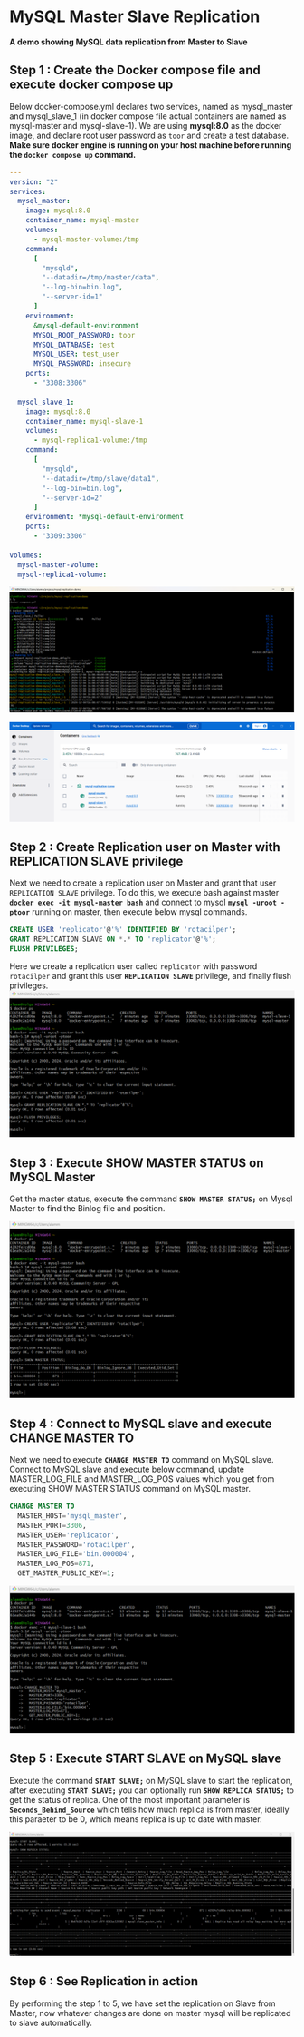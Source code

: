 # MySQL Master Slave Replication

**A demo showing MySQL data replication from Master to Slave**


## Step 1 : Create the Docker compose file and execute docker compose up
Below docker-compose.yml declares two services, named as mysql_master and mysql_slave_1 (in docker compose file actual containers are named as mysql-master and mysql-slave-1). We are using **mysql:8.0** as the docker image, and declare root user password as `toor` and create a test database.
**Make sure docker engine is running on your host machine before running the `docker compose up` command.**

```yml
---
version: "2"
services:
  mysql_master:
    image: mysql:8.0
    container_name: mysql-master
    volumes:
      - mysql-master-volume:/tmp
    command:
      [
        "mysqld",
        "--datadir=/tmp/master/data",
        "--log-bin=bin.log",
        "--server-id=1"
      ]
    environment:
      &mysql-default-environment
      MYSQL_ROOT_PASSWORD: toor
      MYSQL_DATABASE: test
      MYSQL_USER: test_user
      MYSQL_PASSWORD: insecure
    ports:
      - "3308:3306"

  mysql_slave_1:
    image: mysql:8.0
    container_name: mysql-slave-1
    volumes:
      - mysql-replica1-volume:/tmp
    command:
      [
        "mysqld",
        "--datadir=/tmp/slave/data1",
        "--log-bin=bin.log",
        "--server-id=2"
      ]
    environment: *mysql-default-environment
    ports:
      - "3309:3306"

volumes:
  mysql-master-volume:
  mysql-replica1-volume:
```

!["Running MySQL Master and Slave as Docker Containers"](docker-compose-up.png?raw=true)

!["MySQL Master and Slave containers"](docker-containers.png?raw=true)

## Step 2 : Create Replication user on Master with REPLICATION SLAVE privilege
Next we need to create a replication user on Master and grant that user `REPLICATION SLAVE` privilege.
To do this, we execute bash against master **`docker exec -it mysql-master bash`** and connect to mysql **`mysql -uroot -ptoor`** running on master, then execute below mysql commands.
```sql
CREATE USER 'replicator'@'%' IDENTIFIED BY 'rotacilper';
GRANT REPLICATION SLAVE ON *.* TO 'replicator'@'%';
FLUSH PRIVILEGES;
```
Here we create a replication user called `replicator` with password `rotacilper` and grant this user **`REPLICATION SLAVE`** privilege, and finally flush privileges.
!["Create Replication user on Master"](create-replication-user.png?raw=true)

## Step 3 : Execute SHOW MASTER STATUS on MySQL Master 
Get the master status, execute the command **`SHOW MASTER STATUS;`** on Mysql Master to find the Binlog file and position.

!["Get Master status"](show-master-status.png?raw=true)

## Step 4 : Connect to MySQL slave and execute CHANGE MASTER TO
Next we need to execute **`CHANGE MASTER TO`** command on MySQL slave. Connect to MySQL slave and execute below command, update MASTER_LOG_FILE and MASTER_LOG_POS values which you get from executing SHOW MASTER STATUS command on MySQL master.
```sql
CHANGE MASTER TO
  MASTER_HOST='mysql_master',
  MASTER_PORT=3306,
  MASTER_USER='replicator',
  MASTER_PASSWORD='rotacilper',
  MASTER_LOG_FILE='bin.000004',
  MASTER_LOG_POS=871,
  GET_MASTER_PUBLIC_KEY=1;
```
!["Execute Change Master to command on MySQL Slave"](change-master-to.png?raw=true)

## Step 5 : Execute START SLAVE on MySQL slave
Execute the command **`START SLAVE;`** on MySQL slave to start the replication, after executing **`START SLAVE;`** you can optionally run **`SHOW REPLICA STATUS;`** to get the status of replica.
One of the most important parameter is **`Seconds_Behind_Source`** which tells how much replica is from master, ideally this paraeter to be 0, which means replica is up to date with master.

!["Start slave for replication"](start-slave.png?raw=true)

## Step 6 : See Replication in action
By performing the step 1 to 5, we have set the replication on Slave from Master, now whatever changes are done on master mysql will be replicated to slave automatically.


